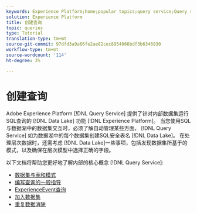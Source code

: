 ```yaml
---
keywords: Experience Platform;home;popular topics;query service;Query service;create queries;
solution: Experience Platform
title: 创建查询
topic: queries
type: Tutorial
translation-type: tm+mt
source-git-commit: 97dfd3a9a66fe2ae82cec8954066bdf3b6346830
workflow-type: tm+mt
source-wordcount: '114'
ht-degree: 3%

---
```



# 创建查询

Adobe Experience Platform [!DNL Query Service] 提供了针对内部数据集运行SQL查询的 [!DNL Data Lake] 功能 [!DNL Experience Platform]。 当您使用SQL与数据湖中的数据集交互时，必须了解自动管理某些方面， [!DNL Query Service] 如为数据湖中的每个数据集创建SQL安全表名 [!DNL Data Lake]。 在处理层次数据时，还需考虑 [!DNL Data Lake]一些事项，包括发现数据集所基于的模式，以及确保在层次模型中选择正确的字段。

以下文档将帮助您更好地了解内部的核心概念 [!DNL Query Service]:

- [数据集与表和模式](./datasets-and-tables.md)
- [编写查询的一般指导](./writing-queries.md)
- [ExperienceEvent查询](./experience-event-queries.md)
- [加入数据集](./joining-datasets.md)
- [重复数据消除](./deduplication.md)
